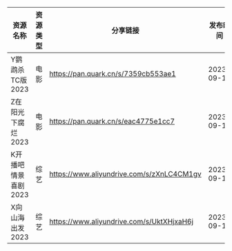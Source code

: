 | 资源名称         | 资源类型 | 分享链接                                      | 发布时间       |
| ------------ | ---- | ----------------------------------------- | ---------- |
| Y鹦鹉杀TC版2023  | 电影   | https://pan.quark.cn/s/7359cb553ae1       | 2023-09-18 |
| Z在阳光下腐烂2023  | 电影   | https://pan.quark.cn/s/eac4775e1cc7       | 2023-09-18 |
| K开播吧情景喜剧2023 | 综艺   | https://www.aliyundrive.com/s/zXnLC4CM1gv | 2023-09-18 |
| X向山海出发2023   | 综艺   | https://www.aliyundrive.com/s/UktXHjxaH6j | 2023-09-18 |
